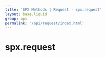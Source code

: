 ```yaml
---
title: 'SPX Methods | Request - spx.request'
layout: base.liquid
group: api
permalink: '/api/request/index.html'
---
```


# spx.request
